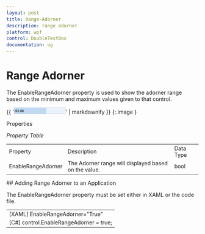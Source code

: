 ```yaml
---
layout: post
title: Range-Adorner
description: range adorner
platform: wpf
control: DoubleTextBox 
documentation: ug
---
```


# Range Adorner

The EnableRangeAdorner property is used to show the adorner range based on the minimum and maximum values given to that control.



{{ '![](Range-Adorner_images/Range-Adorner_img1.png)' | markdownify }}
{:.image }


Properties

_Property Table_

<table>
<tr>
<td>
Property </td><td>
Description </td><td>
Data Type </td></tr>
<tr>
<td>
EnableRangeAdorner </td><td>
The Adorner range will displayed based on the value.</td><td>
bool </td></tr>
</table>
## Adding Range Adorner to an Application 

The EnableRangeAdorner property must be set either in XAML or the code file.



<table>
<tr>
<td>
[XAML]  EnableRangeAdorner="True"</td></tr>
<tr>
<td>
[C#]   control.EnableRangeAdorner = true;</td></tr>
</table>


